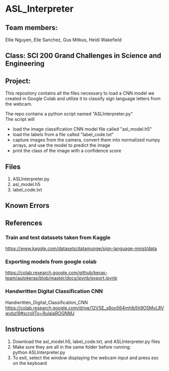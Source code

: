 # ASL_Interpreter

## Team members:
Ellie Nguyen, Elle Sanchez, Gus Mitkus, Heidi Wakefield

## Class: SCI 200 Grand Challenges in Science and Engineering

## Project:
This repository contains all the files necessary to load a CNN model we created in Google Colab and utilize it to classify sign language letters from the webcam.    

The repo contains a python script named "ASLInterpreter.py"    
The script will 
- load the image classification CNN model file called "asl_model.h5"
- load the labels from a file called "label_code.txt"
- capture images from the camera, convert them into normalized numpy arrays, and use the model to predict the image
- print the class of the image with a confidence score


## Files 
1. ASLInterpreter.py
2. asl_model.h5
3. label_code.txt

## Known Errors 

## References
### Train and test datasets taken from Kaggle
https://www.kaggle.com/datasets/datamunge/sign-language-mnist/data

### Exporting models from google colab
https://colab.research.google.com/github/keras-team/autokeras/blob/master/docs/ipynb/export.ipynb

### Handwritten Digital Classification CNN
Handwritten_Digital_Classification_CNN
https://colab.research.google.com/drive/12VSE_s8oo564mhlb5h9O5MvL8VwxbzI9#scrollTo=9ulaiaROGNMJ


## Instructions
1. Download the asl_model.h5, label_code.txt, and ASLInterpreter.py files
2. Make sure they are all in the same folder before running:  
python ASLInterpreter.py
3. To exit, select the window displaying the webcam input and press esc on the keyboard

